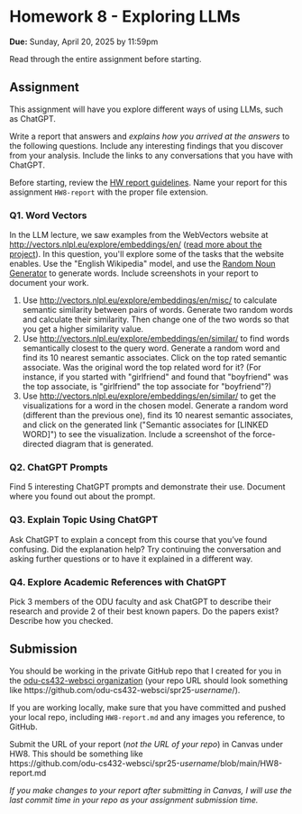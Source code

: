 # Homework 8 - Exploring LLMs
**Due:** Sunday, April 20, 2025 by 11:59pm

Read through the entire assignment before starting.  

## Assignment

This assignment will have you explore different ways of using LLMs, such as ChatGPT.  

Write a report that answers and *explains how you arrived at the answers* to the following questions.  Include any interesting findings that you discover from your analysis.  Include the links to any conversations that you have with ChatGPT.
 
Before starting, review the [HW report guidelines](getting-started/reports.md).  Name your report for this assignment `HW8-report` with the proper file extension. 

### Q1. Word Vectors

In the LLM lecture, we saw examples from the WebVectors website at <http://vectors.nlpl.eu/explore/embeddings/en/> ([read more about the project](http://vectors.nlpl.eu/explore/embeddings/en/about/)). In this question, you'll explore some of the tasks that the website enables. Use the "English Wikipedia" model, and use the [Random Noun Generator](https://randomwordgenerator.com/noun.php) to generate words.  Include screenshots in your report to document your work.

1. Use <http://vectors.nlpl.eu/explore/embeddings/en/misc/> to calculate semantic similarity between pairs of words.  Generate two random words and calculate their similarity.  Then change one of the two words so that you get a higher similarity value.
2. Use <http://vectors.nlpl.eu/explore/embeddings/en/similar/> to find words semantically closest to the query word. Generate a random word and find its 10 nearest semantic associates.  Click on the top rated semantic associate. Was the original word the top related word for it?  (For instance, if you started with "girlfriend" and found that "boyfriend" was the top associate, is "girlfriend" the top associate for "boyfriend"?)
3. Use <http://vectors.nlpl.eu/explore/embeddings/en/similar/> to get the visualizations for a word in the chosen model.  Generate a random word (different than the previous one), find its 10 nearest semantic associates, and click on the generated link ("Semantic associates for [LINKED WORD]") to see the visualization.  Include a screenshot of the force-directed diagram that is generated.

### Q2. ChatGPT Prompts

Find 5 interesting ChatGPT prompts and demonstrate their use. Document where you found out about the prompt.

### Q3. Explain Topic Using ChatGPT

Ask ChatGPT to explain a concept from this course that you’ve found confusing. Did the explanation help? Try continuing the conversation and asking further questions or to have it explained in a different way. 

### Q4. Explore Academic References with ChatGPT

Pick 3 members of the ODU faculty and ask ChatGPT to describe their research and provide 2 of their best known papers. Do the papers exist? Describe how you checked. 

## Submission

You should be working in the private GitHub repo that I created for you in the [odu-cs432-websci organization](https://github.com/odu-cs432-websci/) (your repo URL should look something like https<nolink>://github.com/odu-cs432-websci/spr25-*username*/). 

If you are working locally, make sure that you have committed and pushed your local repo, including `HW8-report.md` and any images you reference, to GitHub. 

Submit the URL of your report (*not the URL of your repo*) in Canvas under HW8. This should be something like  
https<nolink>://github.com/odu-cs432-websci/spr25-*username*/blob/main/HW8-report.md

*If you make changes to your report after submitting in Canvas, I will use the last commit time in your repo as your assignment submission time.*
